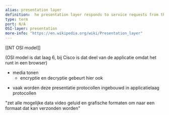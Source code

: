 ```yaml
---
alias: presentation layer
definition:  he presentation layer responds to service requests from the application layer and issues service requests to the session
type: term
port: N/A
OSI-layer: presentation
more-info: "https://en.wikipedia.org/wiki/Presentation_layer"
---
```

[[NT OSI model]]

(OSI model is dat laag 6, bij Cisco is dat deel van de applicatie omdat het runt in 
een browser)
- media tonen
  + encryptie en decryptie gebeurt hier ook
+ vaak worden deze presentatie protocollen ingebouwd in applicatielaag protocollen

"zet alle mogelijke data video geluid en grafische formaten om naar een formaat dat kan verzonden worden"

